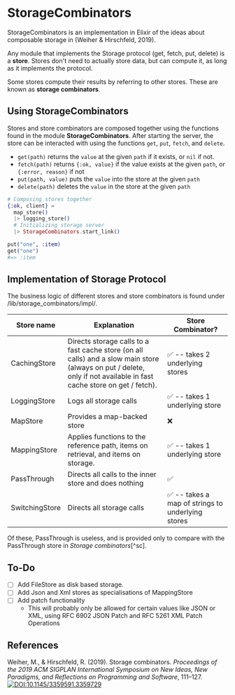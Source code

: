 # StorageCombinators

StorageCombinators is an implementation in Elixir of the ideas about composable storage in (Weiher & Hirschfeld, 2019).

Any module that implements the Storage protocol (get, fetch, put, delete) is a **store**. Stores don't need to actually store data, but can compute it, as long as it implements the protocol.

Some stores compute their results by referring to other stores. These are known as **storage combinators**.

## Using StorageCombinators

Stores and store combinators are composed together using the functions found 
in the module **StorageCombinators**. After starting the server, the store can
be interacted with using the functions `get`, `put`, `fetch`, and `delete`.

- `get(path)` returns the `value` at the given `path` if it exists, or `nil` if
  not.
- `fetch(path)` returns `{:ok, value}` if the value exists at the given `path`,
  or `{:error, reason}` if not
- `put(path, value)` puts the `value` into the store at the given `path`
- `delete(path)` deletes the `value` in the store at the given `path`

```elixir
# Composing stores together
{:ok, client} = 
  map_store()
  |> logging_store()
  # Initializing storage server
  |> StorageCombinators.start_link()

put("one", :item)
get("one")
#=> :item
```

## Implementation of Storage Protocol

The business logic of different stores and store combinators is found under /lib/storage_combinators/impl/. 

| Store name | Explanation | Store Combinator? |
| --- | --- | --- |
| CachingStore | Directs storage calls to a fast cache store (on all calls) and a slow main store (always on put / delete, only if not available in fast cache store on get / fetch). | ✅ -- takes 2 underlying stores |
| LoggingStore | Logs all storage calls | ✅ -- takes 1 underlying store  |
| MapStore | Provides a map-backed store | ❌ |
| MappingStore | Applies functions to the reference path, items on retrieval, and items on storage. | ✅ -- takes 1 underlying store | 
| PassThrough | Directs all calls to the inner store and does nothing | ✅ |
| SwitchingStore | Directs all storage calls | ✅ -- takes a map of strings to underlying stores |

Of these, PassThrough is useless, and is provided only to compare with the PassThrough store in *Storage combinators*[^sc].

## To-Do

- [ ] Add FileStore as disk based storage.
- [ ] Add Json and Xml stores as specialisations of MappingStore
- [ ] Add patch functionality
  - This will probably only be allowed for certain values like JSON or XML, using RFC 6902 JSON Patch and RFC 5261 XML Patch Operations 

## References

Weiher, M., & Hirschfeld, R. (2019). Storage combinators. *Proceedings of the 2019 ACM SIGPLAN International Symposium on New Ideas, New Paradigms, and Reflections on Programming and Software*, 111–127. [![DOI:10.1145/3359591.3359729](https://zenodo.org/badge/DOI/10.1145/3359591.3359729.svg)](https://doi.org/10.1145/3359591.3359729)
